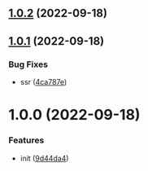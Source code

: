 ## [1.0.2](https://github.com/shentuzhigang/vuepress-plugin-live2d/compare/v1.0.1...v1.0.2) (2022-09-18)



## [1.0.1](https://github.com/shentuzhigang/vuepress-plugin-live2d/compare/v1.0.0...v1.0.1) (2022-09-18)


### Bug Fixes

* ssr ([4ca787e](https://github.com/shentuzhigang/vuepress-plugin-live2d/commit/4ca787e383b1c330331ae04adf9239b6b31351fc))



# 1.0.0 (2022-09-18)


### Features

* init ([9d44da4](https://github.com/shentuzhigang/vuepress-plugin-live2d/commit/9d44da4eb29ea44d7a9dc8c62593ebaf9222eb90))



